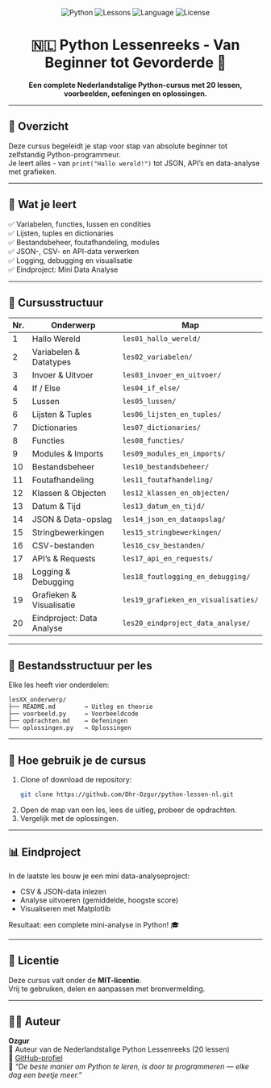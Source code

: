 <!-- Banner -->
<p align="center">
  <img src="https://img.shields.io/badge/Python-3.x-blue.svg" alt="Python">
  <img src="https://img.shields.io/badge/Lessen-20-orange.svg" alt="Lessons">
  <img src="https://img.shields.io/badge/Taal-Nederlands-red.svg" alt="Language">
  <img src="https://img.shields.io/badge/License-MIT-green.svg" alt="License">
</p>

<h1 align="center">🇳🇱 Python Lessenreeks - Van Beginner tot Gevorderde 🐍</h1>

<p align="center">
  <b>Een complete Nederlandstalige Python-cursus met 20 lessen, voorbeelden, oefeningen en oplossingen.</b>
</p>

---

## 📘 Overzicht

Deze cursus begeleidt je stap voor stap van absolute beginner tot zelfstandig Python-programmeur.  
Je leert alles - van <code>print("Hallo wereld!")</code> tot JSON, API’s en data-analyse met grafieken.

---

## 🎯 Wat je leert

✅ Variabelen, functies, lussen en condities  
✅ Lijsten, tuples en dictionaries  
✅ Bestandsbeheer, foutafhandeling, modules  
✅ JSON-, CSV- en API-data verwerken  
✅ Logging, debugging en visualisatie  
✅ Eindproject: Mini Data Analyse  

---

## 🧱 Cursusstructuur

| Nr. | Onderwerp | Map |
|----|------------|-----|
| 1 | Hallo Wereld | `les01_hallo_wereld/` |
| 2 | Variabelen & Datatypes | `les02_variabelen/` |
| 3 | Invoer & Uitvoer | `les03_invoer_en_uitvoer/` |
| 4 | If / Else | `les04_if_else/` |
| 5 | Lussen | `les05_lussen/` |
| 6 | Lijsten & Tuples | `les06_lijsten_en_tuples/` |
| 7 | Dictionaries | `les07_dictionaries/` |
| 8 | Functies | `les08_functies/` |
| 9 | Modules & Imports | `les09_modules_en_imports/` |
| 10 | Bestandsbeheer | `les10_bestandsbeheer/` |
| 11 | Foutafhandeling | `les11_foutafhandeling/` |
| 12 | Klassen & Objecten | `les12_klassen_en_objecten/` |
| 13 | Datum & Tijd | `les13_datum_en_tijd/` |
| 14 | JSON & Data-opslag | `les14_json_en_dataopslag/` |
| 15 | Stringbewerkingen | `les15_stringbewerkingen/` |
| 16 | CSV-bestanden | `les16_csv_bestanden/` |
| 17 | API’s & Requests | `les17_api_en_requests/` |
| 18 | Logging & Debugging | `les18_foutlogging_en_debugging/` |
| 19 | Grafieken & Visualisatie | `les19_grafieken_en_visualisaties/` |
| 20 | Eindproject: Data Analyse | `les20_eindproject_data_analyse/` |

---

## 🧩 Bestandsstructuur per les

Elke les heeft vier onderdelen:

```
lesXX_onderwerp/
├── README.md        → Uitleg en theorie
├── voorbeeld.py     → Voorbeeldcode
├── opdrachten.md    → Oefeningen
└── oplossingen.py   → Oplossingen
```

---

## 🚀 Hoe gebruik je de cursus

1. Clone of download de repository:  
   ```bash
   git clone https://github.com/Dhr-Ozgur/python-lessen-nl.git
   ```
2. Open de map van een les, lees de uitleg, probeer de opdrachten.
3. Vergelijk met de oplossingen.

---

## 📊 Eindproject

In de laatste les bouw je een mini data-analyseproject:  
- CSV & JSON-data inlezen  
- Analyse uitvoeren (gemiddelde, hoogste score)  
- Visualiseren met Matplotlib  

Resultaat: een complete mini-analyse in Python! 🎓  

---

## 🪪 Licentie
Deze cursus valt onder de **MIT-licentie**.  
Vrij te gebruiken, delen en aanpassen met bronvermelding.

---

## 👨‍💻 Auteur
**Ozgur**  
📘 Auteur van de Nederlandstalige Python Lessenreeks (20 lessen)  
🔗 [GitHub-profiel](https://github.com/Dhr-Ozgur)  
🐍 _“De beste manier om Python te leren, is door te programmeren — elke dag een beetje meer.”_
